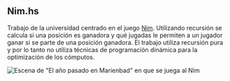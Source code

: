 ## Nim.hs 

Trabajo de la universidad centrado en el juego [Nim](https://en.wikipedia.org/wiki/Nim).
Utilizando recursión se calcula si una posición es ganadora y qué jugadas le permiten a un jugador ganar si se parte de una posición ganadora. El trabajo utiliza recursión pura y por lo tanto no utiliza técnicas de programación dinámica para la optimización de los cómputos.

![Escena de "El año pasado en Marienbad" en que se juega al Nim](https://upload.wikimedia.org/wikipedia/en/b/b3/Marienbad_game.jpg)
